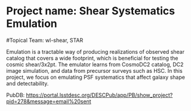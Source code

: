 # Project name: Shear Systematics Emulation


#Topical Team: wl-shear, STAR

Emulation is a tractable way of producing realizations of observed shear catalog that covers a wide footprint, which is beneficial for testing the cosmic shear/3x2pt. The emulator learns from CosmoDC2 catalog, DC2 image simulation, and data from precursor surveys such as HSC. In this project, we focus on emulating PSF systematics that affect galaxy shape and detectability.

PubDB: https://portal.lsstdesc.org/DESCPub/app/PB/show_project?pid=278&message=email%20sent



